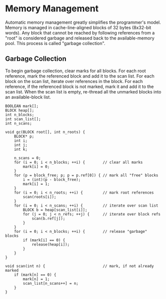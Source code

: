 # Memory Management

Automatic memory management greatly simplifies the programmer's model.
Memory is managed in cache-line-aligned blocks of 32 bytes (8x32-bit words).
Any block that cannot be reached by following references from a "root"
is considered garbage and released back to the available-memory pool.
This process is called "garbage collection".

## Garbage Collection

To begin garbage collection,
clear marks for all blocks.
For each root reference,
mark the referenced block and add it to the scan list.
For each block on the scan list,
iterate over references in the block.
For each reference,
if the referenced block is not marked,
mark it and add it to the scan list.
When the scan list is empty,
re-thread all the unmarked blocks
into an available-block list.

~~~
BOOLEAN mark[];
BLOCK heap[];
int n_blocks;
int scan_list[];
int n_scans;

void gc(BLOCK root[], int n_roots) {
    BLOCK* p;
    int i;
    int j;
    int k;

    n_scans = 0;
    for (i = 0; i < n_blocks; ++i) {        // clear all marks
        mark[i] = 0;
    }
    for (p = block_free; p; p = p.ref[0]) { // mark all "free" blocks
        i = (int)(p - block_free);
        mark[i] = 1;
    }
    for (i = 0; i < n_roots; ++i) {         // mark root references
        scan(roots[i]);
    }
    for (i = 0; i < n_scans; ++i) {         // iterate over scan list
        BLOCK b = heap[scan_list[i]];
        for (j = 0; j < n_refs; ++j) {      // iterate over block refs
            scan(b.ref[j]);
        }
    }
    for (i = 0; i < n_blocks; ++i) {        // release "garbage" blocks
        if (mark[i] == 0) {
            release(heap[i]);
        }
    }
}

void scan(int n) {                          // mark, if not already marked
    if (mark[n] == 0) {
        mark[n] = 1;
        scan_list[n_scans++] = n;
    }
}
~~~
